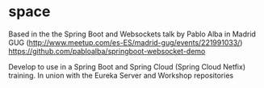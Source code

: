 # space

Based in the the Spring Boot and Websockets talk by Pablo Alba in Madrid GUG
    (http://www.meetup.com/es-ES/madrid-gug/events/221991033/)
    https://github.com/pabloalba/springboot-websocket-demo

Develop to use in a Spring Boot and Spring Cloud (Spring Cloud Netfix) training. In union with the Eureka Server and Workshop repositories
